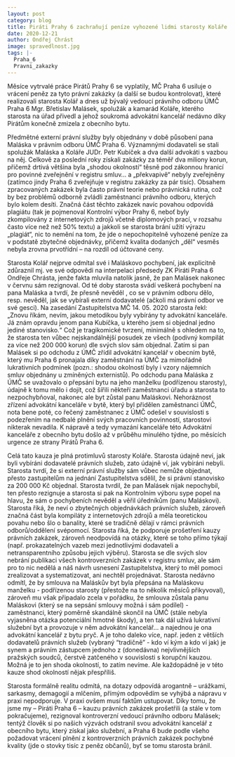 ```yaml
---
layout: post
category: blog
title: Piráti Prahy 6 zachraňují peníze vyhozené lidmi starosty Koláře za tzv. právní plagiáty a donutili starostova kamaráda odstranit advokátní kancelář pryč z obecního bytu
date: 2020-12-21
author: Ondřej Chrást
image: spravedlnost.jpg
tags: |-
  Praha_6
  Pravni_zakazky
---
```


Měsíce vytrvalé práce Pirátů Prahy 6 se vyplatily, MČ Praha 6 usiluje o vrácení peněz za tyto právní zakázky (a další se budou kontrolovat), které realizovali starosta Kolář a dnes už bývalý vedoucí právního odboru ÚMČ Praha 6 Mgr. Břetislav Malásek, spolužák a kamarád Koláře, kterého starosta na úřad přivedl a jehož soukromá advokátní kancelář nedávno díky Pirátům konečně zmizela z obecního bytu.

Předmětné externí právní služby byly objednány v době působení pana Maláska  v právním odboru ÚMČ Praha 6. Významnými dodavateli se stali spolužák Maláska a Koláře JUDr. Petr Kubíček a dva další advokáti s vazbou na něj. Celkově za poslední roky získali zakázky za téměř dva miliony korun, přičemž drtivá většina byla „shodou okolností“ těsně pod zákonnou hranicí pro povinné zveřejnění v registru smluv… a „překvapivě“ nebyly zveřejněny (zatímco jindy Praha 6 zveřejňuje v registru zakázky za pár tisíc). Obsahem zpracovaných zakázek byla často právní teorie nebo právnická rutina, což by bez problémů odborně zvládli zaměstnanci právního odboru, kterých bylo kolem desíti. Značná část těchto zakázek navíc povahou odpovídá plagiátu (tak je pojmenoval Kontrolní výbor Prahy 6, neboť byly zkompilovány z internetových zdrojů včetně diplomových prací, v rozsahu často více než než 50% textu) a jakkoli se starosta brání užití výrazu „plagiát“, nic to nemění na tom, že jde o nepochopitelně vyhozené peníze za v podstatě zbytečné objednávky, přičemž kvalita dodaných „děl“ vesměs nebyla zrovna prvotřídní – na rozdíl od účtované ceny.

Starosta Kolář nejprve odmítal své i Maláskovo pochybení, jak explicitně zdůraznil mj. ve své odpovědi na interpelaci předsedy ZK Piráti Praha 6 Ondřeje Chrásta, jenže fakta mluvila natolik jasně, že pan Malásek nakonec v červnu sám rezignoval. Od té doby starosta svádí veškerá pochybení na pana  Maláska a tvrdí, že přesně nevěděl , co se v právním odboru dělo, resp. nevěděl, jak se vybírali externí dodavatelé (ačkoli má právní odbor ve své gesci). Na zasedání Zastupitelstva MČ 14. 05. 2020 starosta řekl: „Znovu říkám, nevím, jakou metodikou byly vybírány ty advokátní kanceláře. Já znám opravdu jenom pana Kubíčka, u kterého jsem si objednal jedno jediné stanovisko.“ Což je tragikomické tvrzení, minimálně s ohledem na to, že starosta ten vůbec nejskandálnější posudek ze všech (podivný kompilát za více než 200 000 korun) dle svých slov sám objednal. Zatím si pan Malásek si po odchodu z ÚMČ zřídil advokátní kancelář v obecním bytě, který mu Praha 6 pronajala díky zaměstnání na ÚMČ za mimořádně lukrativních podmínek  (pozn.: shodou okolností byly i vzory nájemních smluv objednány u zmíněných externistů). Po odchodu pana Maláska z ÚMČ se uvažovalo o přepsání bytu na jeho manželku (podřízenou starosty), údajně k tomu mělo i dojít, což šířili někteří zaměstnanci úřadu a starosta to nezpochybňoval, nakonec ale byt zůstal panu Maláskovi. Nehoráznost zřízení advokátní kanceláře v bytě, který byl přidělen zaměstnanci ÚMČ, nota bene poté, co řečený zaměstnanec z ÚMČ odešel v souvislosti s podezřením na nedbalé plnění svých pracovních povinností, starostovi nikterak nevadila. K nápravě a tedy vymazání kanceláře této Advokátní kanceláře z obecního bytu došlo až v průběhu minulého týdne, po měsících urgence ze strany Pirátů Praha 6.

Celá tato kauza je plná protimluvů starosty Koláře. Starosta údajně neví, jak byli vybíráni dodavatelé právních služeb, zato údajně ví, jak vybíráni nebyli. Starosta tvrdí, že si externí právní služby sám vůbec nemůže objednat, přesto zastupitelům na jednání Zastupitelstva sdělil, že si právní stanovisko za 200 000 Kč objednal. Starosta tvrdil, že pan Malásek nijak nepochybil, ten přesto rezignuje a starosta si pak na Kontrolním výboru sype popel na hlavu, že sám o pochybeních nevěděl a věřil úředníkům (panu Maláskovi). Starosta říká, že neví o zbytečných objednávkách právních služeb, zároveň značná část byla kompiláty z internetových zdrojů a měla teoretickou povahu nebo šlo o banality, které se tradičně dělají v rámci právních odborů/oddělení svépomocí. Starosta říká, že podporuje prošetření kauzy právních zakázek, zároveň neodpovídá na otázky, které se toho přímo týkají (např. prokazatelných vazeb mezi jednotlivými dodavateli a netransparentního způsobu jejich výběru). Starosta se dle svých slov nebrání publikaci všech kontroverzních zakázek v registru smluv, ale sám pro to nic nedělá a náš návrh usnesení Zastupitelstva, který to měl pomoci zrealizovat a systematizovat, ani nechtěl projednávat. Starosta nedávno odmítl, že by smlouva na Maláskův byt byla přepsána na Maláskovu manželku - podřízenou starosty (přestože na to několik měsíců přikyvoval), zároveň mu však připadalo zcela v pořádku, že smlouva zůstala panu Maláskovi (který se na sepsání smlouvy možná i sám podílel) - zaměstnanci, který poměrně skandálně skončil na ÚMČ (stále nebyla vyjasněna otázka potenciální hmotné škody), a ten tak dál užívá lukrativní služební byt a provozuje v něm advokátní kancelář… a najednou je ona advokátní kancelář z bytu pryč. A je toho daleko více, např. jeden z větších dodavatelů právních služeb (vybraný “tradičně” - kdo ví kým a kdo ví jak) je synem a právním zástupcem jednoho z (donedávna) nejvlivnějších pražských soudců, čerstvě zatčeného v souvislosti s korupční kauzou. Možná je to jen shoda okolností, to zatím nevíme. Ale každopádně je v této kauze shod okolností nějak přespříliš.

Starosta formálně realitu odmítá, na dotazy odpovídá arogantně – urážkami, sarkasmy, demagogií a mlčením, přímým odpovědím se vyhýbá a nápravu v praxi nepodporuje. V praxi ovšem musí faktům ustupovat. Díky tomu, že jsme my – Piráti Praha 6 – kauzu právních zakázek prošetřili (a stále v tom pokračujeme), rezignoval kontroverzní vedoucí právního odboru Malásek; tentýž člověk si po našich výzvách odstranil svou advokátní kancelář z obecního bytu, který získal jako služební, a Praha 6 bude podle všeho požadovat vrácení plnění z kontroverzních právních zakázek pochybné kvality (jde o stovky tisíc z peněz občanů), byť se tomu starosta bránil.

